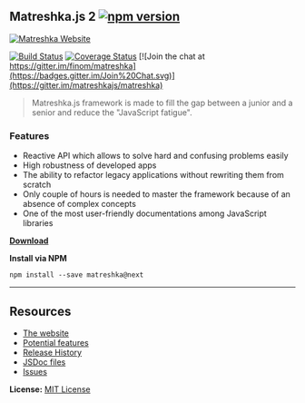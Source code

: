## Matreshka.js 2 [![npm version](https://badge.fury.io/js/matreshka.svg)](https://badge.fury.io/js/matreshka)

[![Matreshka Website](http://matreshka.io/img/mk5-logo_full-vert.svg)](http://matreshka.io)

[![Build Status](https://travis-ci.org/matreshkajs/matreshka.svg)](https://travis-ci.org/matreshkajs/matreshka)
[![Coverage Status](https://coveralls.io/repos/github/matreshkajs/matreshka/badge.svg?branch=master)](https://coveralls.io/github/matreshkajs/matreshka?branch=master)
[![Join the chat at https://gitter.im/finom/matreshka](https://badges.gitter.im/Join%20Chat.svg)](https://gitter.im/matreshkajs/matreshka)

> Matreshka.js framework is made to fill the gap between a junior and a senior and reduce the "JavaScript fatigue".

### Features
- Reactive API which allows to solve hard and confusing problems easily
- High robustness of developed apps
- The ability to refactor legacy applications without rewriting them from scratch
- Only couple of hours is needed to master the framework because of an absence of complex concepts
- One of the most user-friendly documentations among JavaScript libraries

**[Download](https://github.com/matreshkajs/matreshka/tree/gh-pages)**

**Install via NPM**
```
npm install --save matreshka@next
```

-----------------------------------

## Resources
- [The website](http://matreshka.io)
- [Potential features](https://trello.com/b/E5KcQESk/matreshka-js-features)
- [Release History](https://github.com/matreshkajs/matreshka/releases)
- [JSDoc files](https://github.com/matreshkajs/matreshka.io/tree/master/doc)
- [Issues](https://github.com/matreshkajs/matreshka/issues)

**License:** [MIT License](https://raw.github.com/finom/matreshka/master/LICENSE)
